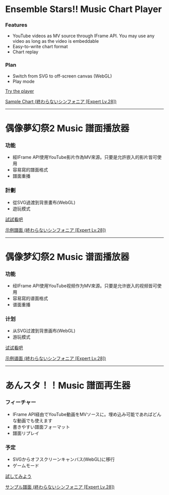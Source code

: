 # Ensemble Stars!! Music Chart Player

### Features

+ YouTube videos as MV source through IFrame API. You may use any video as long as the video is embeddable
+ Easy-to-write chart format
+ Chart replay

### Plan

+ Switch from SVG to off-screen canvas (WebGL)
+ Play mode

[Try the player](https://s-asakoto.github.io/esmchartplayer/?lang=en)

[Sample Chart (終わらないシンフォニア \[Expert Lv.28\])](https://github.com/S-Asakoto/esmchartplayer/blob/master/charts/%E7%B5%82%E3%82%8F%E3%82%89%E3%81%AA%E3%81%84%E3%82%B7%E3%83%B3%E3%83%95%E3%82%A9%E3%83%8B%E3%82%A2%20Expert.txt)

----

# 偶像夢幻祭2 Music 譜面播放器

### 功能

+ 經IFrame API使用YouTube影片作為MV來源。只要是允許嵌入的影片皆可使用
+ 容易寫的譜面格式
+ 譜面重播

### 計劃

+ 從SVG過渡到背景畫布(WebGL)
+ 遊玩模式

[試試看吧](https://s-asakoto.github.io/esmchartplayer/?lang=zh-Hant)

[示例譜面 (終わらないシンフォニア \[Expert Lv.28\])](https://github.com/S-Asakoto/esmchartplayer/blob/master/charts/%E7%B5%82%E3%82%8F%E3%82%89%E3%81%AA%E3%81%84%E3%82%B7%E3%83%B3%E3%83%95%E3%82%A9%E3%83%8B%E3%82%A2%20Expert.txt)

----

# 偶像梦幻祭2 Music 谱面播放器

### 功能

+ 经IFrame API使用YouTube视频作为MV來源。只要是允许嵌入的视频皆可使用
+ 容易寫的谱面格式
+ 谱面重播

### 计划

+ 从SVG过渡到背景画布(WebGL)
+ 游玩模式

[试试看吧](https://s-asakoto.github.io/esmchartplayer/?lang=zh-Hans)

[示例谱面 (終わらないシンフォニア \[Expert Lv.28\])](https://github.com/S-Asakoto/esmchartplayer/blob/master/charts/%E7%B5%82%E3%82%8F%E3%82%89%E3%81%AA%E3%81%84%E3%82%B7%E3%83%B3%E3%83%95%E3%82%A9%E3%83%8B%E3%82%A2%20Expert.txt)

----

# あんスタ！！Music 譜面再生器

### フィーチャー
+ IFrame API経由でYouTube動画をMVソースに。埋め込み可能であればどんな動画でも使えます
+ 書きやすい譜面フォーマット
+ 譜面リプレイ

### 予定
+ SVGからオフスクリーンキャンバス(WebGL)に移行
+ ゲームモード

[試してみよう](https://s-asakoto.github.io/esmchartplayer/?lang=ja)

[サンプル譜面 (終わらないシンフォニア \[Expert Lv.28\])](https://github.com/S-Asakoto/esmchartplayer/blob/master/charts/%E7%B5%82%E3%82%8F%E3%82%89%E3%81%AA%E3%81%84%E3%82%B7%E3%83%B3%E3%83%95%E3%82%A9%E3%83%8B%E3%82%A2%20Expert.txt)
